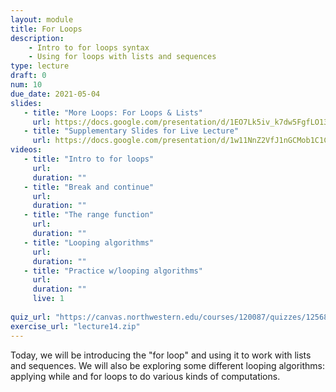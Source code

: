 ```yaml
---
layout: module
title: For Loops
description:
    - Intro to for loops syntax
    - Using for loops with lists and sequences
type: lecture
draft: 0
num: 10
due_date: 2021-05-04
slides: 
   - title: "More Loops: For Loops & Lists"
     url: https://docs.google.com/presentation/d/1EO7Lk5iv_k7dw5FgfLO13T1AD2-LpRzCd-uHtDSq8yM/edit?usp=sharing
   - title: "Supplementary Slides for Live Lecture"
     url: https://docs.google.com/presentation/d/1w11NnZ2VfJ1nGCMob1C1CAp1DNDRWPrMBRYT3TsC9tI/edit?usp=sharing
videos:
   - title: "Intro to for loops"
     url: 
     duration: ""
   - title: "Break and continue"
     url: 
     duration: ""
   - title: "The range function"
     url: 
     duration: ""
   - title: "Looping algorithms"
     url: 
     duration: ""
   - title: "Practice w/looping algorithms"
     url: 
     duration: ""
     live: 1
     
quiz_url: "https://canvas.northwestern.edu/courses/120087/quizzes/125689"
exercise_url: "lecture14.zip"
---
```


Today, we will be introducing the "for loop" and using it to work with lists and sequences. We will also be exploring some different looping algorithms: applying while and for loops to do various kinds of computations.